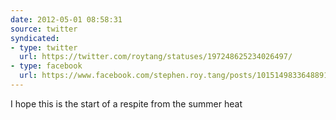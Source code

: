 ```yaml
---
date: 2012-05-01 08:58:31
source: twitter
syndicated:
- type: twitter
  url: https://twitter.com/roytang/statuses/197248625234026497/
- type: facebook
  url: https://www.facebook.com/stephen.roy.tang/posts/10151498336488912
---
```


I hope this is the start of a respite from the summer heat